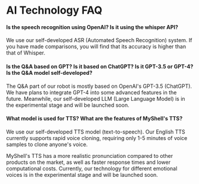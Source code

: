 # AI Technology FAQ

#### Is the speech recognition using OpenAI? Is it using the whisper API?

We use our self-developed ASR (Automated Speech Recognition) system. If you have made comparisons, you will find that its accuracy is higher than that of Whisper.

#### Is the Q&A based on GPT? Is it based on ChatGPT? Is it GPT-3.5 or GPT-4? Is the Q&A model self-developed?

The Q&A part of our robot is mostly based on OpenAI's GPT-3.5 (ChatGPT). We have plans to integrate GPT-4 into some advanced features in the future. Meanwhile, our self-developed LLM (Large Language Model) is in the experimental stage and will be launched soon.

#### What model is used for TTS? What are the features of MyShell's TTS?

We use our self-developed TTS model (text-to-speech). Our English TTS currently supports rapid voice cloning, requiring only 1-5 minutes of voice samples to clone anyone's voice.

MyShell's TTS has a more realistic pronunciation compared to other products on the market, as well as faster response times and lower computational costs. Currently, our technology for different emotional voices is in the experimental stage and will be launched soon.